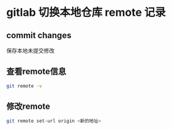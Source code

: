 # gitlab 切换本地仓库 remote 记录

<!-- @import "[TOC]" {cmd="toc" depthFrom=1 depthTo=6 orderedList=false} -->

## commit changes

保存本地未提交修改

## 查看remote信息

```sh
git remote -v
```

## 修改remote

```sh
git remote set-url origin <新的地址>
```